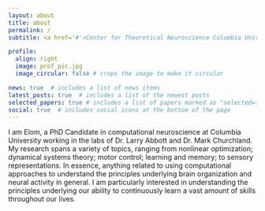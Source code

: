```yaml
---
layout: about
title: about
permalink: /
subtitle: <a href='#'>Center for Theoretical Neuroscience Columbia University</a>. elom.amematsro@columbia.edu.

profile:
  align: right
  image: prof_pic.jpg
  image_circular: false # crops the image to make it circular

news: true  # includes a list of news items
latest_posts: true  # includes a list of the newest posts
selected_papers: true # includes a list of papers marked as "selected={true}"
social: true  # includes social icons at the bottom of the page
---
```


I am Elom, a PhD Candidate in computational neuroscience at Columbia University working in the labs of Dr. Larry Abbott and Dr. Mark Churchland. My research spans a variety of topics, ranging from nonlinear optimization; dynamical systems theory; motor control; learning and memory; to sensory representations. In essence, anything related to using computational approaches to understand the principles underlying brain organization and neural activity in general. I am particularly interested in understanding the principles underlying our ability to continuously learn a vast amount of skills throughout our lives.

